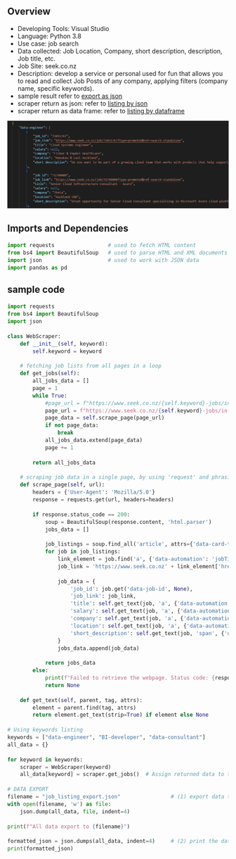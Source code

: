 ## Overview 
- Developing Tools: Visual Studio 
- Language: Python 3.8 
- Use case: job search 
- Data collected: Job Location, Company, short description, description, Job title, etc.
- Job Site: seek.co.nz
- Description: develop a service or personal used for fun that allows you to read and collect Job Posts of any company, applying filters (company name, specific keywords). 
- sample result refer to [export as json](/job_listing_export.json)
- scraper return as json: refer to [listing by json](/return%20as%20json.py)
- scraper return as data frame: refer to [listing by dataframe](/return%20as%20data%20frame.py.py)
  
![Alt text](image.png)

## Imports and Dependencies
```py
import requests                 # used to fetch HTML content 
from bs4 import BeautifulSoup   # used to parse HTML and XML documents
import json                     # used to work with JSON data
import pandas as pd
```


## sample code 
```py
import requests
from bs4 import BeautifulSoup
import json

class WebScraper:
    def __init__(self, keyword):
        self.keyword = keyword

    # fetching job lists from all pages in a loop 
    def get_jobs(self):
        all_jobs_data = []
        page = 1
        while True:
            #page_url = f"https://www.seek.co.nz/{self.keyword}-jobs/in-All-New-Zealand?sortmode=ListedDate&page={page}"
            page_url = f"https://www.seek.co.nz/{self.keyword}-jobs/in-All-Auckland?sortmode=ListedDate&page={page}"
            page_data = self.scrape_page(page_url)
            if not page_data:
                break  
            all_jobs_data.extend(page_data)
            page += 1

        return all_jobs_data  

    # scraping job data in a single page, by using 'request' and phrasing by 'BeautifulSoup'
    def scrape_page(self, url):
        headers = {'User-Agent': 'Mozilla/5.0'}
        response = requests.get(url, headers=headers)

        if response.status_code == 200:
            soup = BeautifulSoup(response.content, 'html.parser')
            jobs_data = []

            job_listings = soup.find_all('article', attrs={'data-card-type': 'JobCard'})
            for job in job_listings:
                link_element = job.find('a', {'data-automation': 'jobTitle'})
                job_link = 'https://www.seek.co.nz' + link_element['href'] if link_element else None

                job_data = {
                    'job_id': job.get('data-job-id', None),
                    'job_link': job_link,
                    'title': self.get_text(job, 'a', {'data-automation': 'jobTitle'}),
                    'salary': self.get_text(job, 'a', {'data-automation': 'jobSalary'}),
                    'company': self.get_text(job, 'a', {'data-automation': 'jobCompany'}),
                    'location': self.get_text(job, 'a', {'data-automation': 'jobLocation'}),
                    'short_description': self.get_text(job, 'span', {'data-automation': 'jobShortDescription'})
                }
                jobs_data.append(job_data)
            
            return jobs_data
        else:
            print(f"Failed to retrieve the webpage. Status code: {response.status_code}")
            return None
        
    def get_text(self, parent, tag, attrs):
        element = parent.find(tag, attrs)
        return element.get_text(strip=True) if element else None

# Using keywords listing
keywords = ["data-engineer", "BI-developer", "data-consultant"]
all_data = {}

for keyword in keywords:
    scraper = WebScraper(keyword)
    all_data[keyword] = scraper.get_jobs()  # Assign returned data to the keyword

# DATA EXPORT
filename = "job_listing_export.json"                # (1) export data to a single JSON file
with open(filename, 'w') as file:
    json.dump(all_data, file, indent=4)

print(f"All data export to {filename}")

formatted_json = json.dumps(all_data, indent=4)     # (2) print the data
print(formatted_json)
```